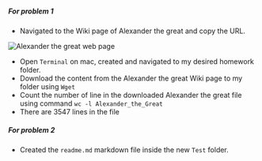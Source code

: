 ##### For problem 1
* Navigated to the Wiki page of Alexander the great and copy the URL.

![Alexander the great web page](https://github.com/Billllllly/courses/blob/master/Test/Screen%20Shot%202019-02-02%20at%204.47.02%20PM.png)

* Open `Terminal` on mac, created and navigated to my desired homework folder.
* Download the content from the Alexander the great Wiki page to my folder using `Wget`
* Count the number of line in the downloaded Alexander the great file using command `wc -l Alexander_the_Great`
* There are 3547 lines in the file
##### For problem 2
* Created the `readme.md` markdown file inside the new `Test` folder.
